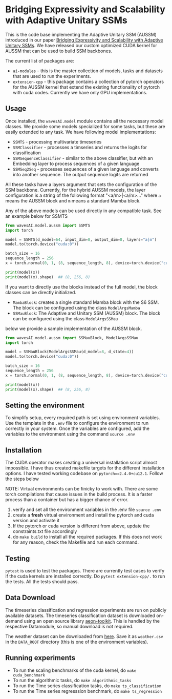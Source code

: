 # Bridging Expressivity and Scalability with Adaptive Unitary SSMs

This is the code base implementing the Adaptive Unitary SSM (AUSSM) introduced in our paper [Bridging Expressivity and Scalability with Adaptive Unitary SSMs](https://arxiv.org/abs/2507.05238).
We have released our custom optimized CUDA kernel for AUSSM that can be used to build SSM backbones.

The current list of packages are:

- `ai-modules` - this is the master collection of models, tasks and datasets that are used to run the experiments.
- `extension-cpp` - this package contains a collection of pytorch operators for the AUSSM kernel that extend the existing functionality of pytorch with cuda codes. Currently we have only GPU implementations.

## Usage

Once installed, the `wavesAI.model` module contains all the necessary model classes. We provide some models specialized 
for some tasks, but these are easily extended to any task. We have following model implementations: 

- `SSMTS` - processing multivariate timeseries 
- `SSMClassifier` - processes a timseries and returns the logits for classification
- `SSMSequenceClassifier` - similar to the above classifier, but with an Embedding layer to process sequences of a given language
- `SSMSeq2Seq` - processes sequences of a given language and converts into another sequence. The output sequence logits are returned

All these tasks have a layers argument that sets the configuration of the SSM backbone. Currently, for the hybrid 
AUSSM models, the layer configuration is a string of the following format "<a/m>|<a/m>..." where `a` means the AUSSM block 
and `m` means a standard Mamba block.

Any of the above models can be used directly in any compatible task. See an example below for SSMTS

```python
from wavesAI.model.aussm import SSMTS
import torch

model = SSMTS(d_model=64, input_dim=8, output_dim=8, layers="a|m")
model.to(torch.device("cuda:0"))

batch_size = 16
sequence_length = 256
x = torch.normal(0, 1, (8, sequence_length, 8), device=torch.device("cuda:0"))

print(model(x))
print(model(x).shape)  ## (8, 256, 8)
```

If you want to directly use the blocks instead of the full model, the block classes can be directly initialized.

- `MambaBlock`: creates a single standard Mamba block with the S6 SSM. The block can be configured using the class `ModelArgsMamba`
- `SSMauBlock`: The Adaptive and Unitary SSM (AUSSM) block. The block can be configured using the class `ModelArgsSSMau` 

below we provide a sample implementation of the AUSSM block.

```python
from wavesAI.model.aussm import SSMauBlock, ModelArgsSSMau
import torch

model = SSMauBlock(ModelArgsSSMau(d_model=8, d_state=4))
model.to(torch.device("cuda:0"))

batch_size = 16
sequence_length = 256
x = torch.normal(0, 1, (8, sequence_length, 8), device=torch.device("cuda:0"))

print(model(x))
print(model(x).shape)  ## (8, 256, 8)
```

## Setting the environment

To simplify setup, every required path is set using environment variables. Use the template in the `.env` file to 
configure the environment to run correctly in your system. Once the variables are configured, add the variables to
the environment using the command `source .env`

## Installation

The CUDA operator makes creating a universal installation script almost impossible.
I have thus created makefile targets for the different installation options.
I have tested working codebase on `pytorch==2.4.0+cu12.1`. Follow the steps below

NOTE: Virtual environments can be finicky to work with. There are some torch compilations that cause issues in the 
build process. It is a faster process than a container but has a bigger chance of error.

1. verify and set all the environment variables in the .env file `source .env`
2. create a **fresh** virtual environment and install the pytorch and cuda version and activate it
3. If the pytorch or cuda version is different from above, update the constraints.txt file accordingly
4. do `make build` to install all the required packages. If this does not work for any reason, check the Makefile and run each command.

## Testing

`pytest` is used to test the packages. There are currently test cases to verify if the cuda kernels are installed correctly.
Do `pytest extension-cpp/.` to run the tests. All the tests should pass.

## Data Download

The timeseries classification and regression experiments are run on publicly available datasets. The timeseries
classification dataset is downloaded on-demand using an open source library [aeon-toolkit](https://github.com/aeon-toolkit/aeon).
This is handled by the respective Datamodule, so manual download is not required.

The weather dataset can be downloaded from [here](https://drive.google.com/drive/folders/1ohGYWWohJlOlb2gsGTeEq3Wii2egnEPR?usp=sharing).
Save it as `weather.csv` in the `DATA_ROOT` directory (this is one of the environment variables).

## Running experiments

- To run the scaling benchmarks of the cuda kernel, do `make cuda_benchmark`
- To run the algorithmic tasks, do `make algorithmic_tasks`
- To run the Time series classification tasks, do `make ts_classification`
- To run the Time series regresssion benchmark, do `make ts_regression`
